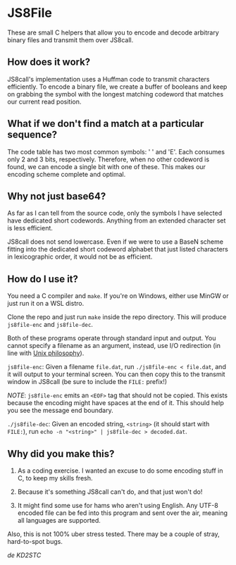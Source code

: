 # JS8File

These are small C helpers that allow you to encode and decode arbitrary binary files and transmit them over JS8call.

## How does it work?

JS8call's implementation uses a Huffman code to transmit characters efficiently. To encode a binary file, we create a buffer of booleans and keep on grabbing the symbol with the longest matching codeword that matches our current read position.

## What if we don't find a match at a particular sequence?

The code table has two most common symbols: ' ' and 'E'. Each consumes only 2 and 3 bits, respectively. Therefore, when no other codeword is found, we can encode a single bit with one of these. This makes our encoding scheme complete and optimal.

## Why not just base64?

As far as I can tell from the source code, only the symbols I have selected have dedicated short codewords. Anything from an extended character set is less efficient.

JS8call does not send lowercase. Even if we were to use a BaseN scheme fitting into the dedicated short codeword alphabet that just listed characters in lexicographic order, it would not be as efficient.

## How do I use it?

You need a C compiler and `make`. If you're on Windows, either use MinGW or just run it on a WSL distro.

Clone the repo and just run `make` inside the repo directory. This will produce `js8file-enc` and `js8file-dec`.

Both of these programs operate through standard input and output. You cannot specify a filename as an argument, instead, use I/O redirection (in line with [Unix philosophy](http://www.catb.org/~esr/writings/taoup/html/ch01s06.html)).

`js8file-enc`: Given a filename `file.dat`, run `./js8file-enc < file.dat`, and it will output to your terminal screen. You can then copy this to the transmit window in JS8call (be sure to include the `FILE:` prefix!)

_NOTE_: `js8file-enc` emits an `<EOF>` tag that should not be copied. This exists because the encoding might have spaces at the end of it. This should help you see the message end boundary.

`./js8file-dec`: Given an encoded string, `<string>` (it should start with `FILE:`), run `echo -n "<string>" | js8file-dec > decoded.dat`.

## Why did you make this?

1. As a coding exercise. I wanted an excuse to do some encoding stuff in C, to keep my skills fresh.

2. Because it's something JS8call can't do, and that just won't do!

3. It might find some use for hams who aren't using English. Any UTF-8 encoded file can be fed into this program and sent over the air, meaning all languages are supported.

Also, this is not 100% uber stress tested. There may be a couple of stray, hard-to-spot bugs.

_de KD2STC_
